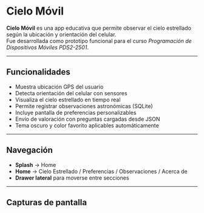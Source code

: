 #  Cielo Móvil

**Cielo Móvil** es una app educativa que permite observar el cielo estrellado según la ubicación y orientación del celular.  
Fue desarrollada como prototipo funcional para el curso *Programación de Dispositivos Móviles PDS2-2501*.

---

##  Funcionalidades

-  Muestra ubicación GPS del usuario
-  Detecta orientación del celular con sensores
-  Visualiza el cielo estrellado en tiempo real
-  Permite registrar observaciones astronómicas (SQLite)
-  Incluye pantalla de preferencias personalizables
-  Envío de valoración con preguntas cargadas desde JSON
-  Tema oscuro y color favorito aplicables automáticamente

---

##  Navegación

- **Splash** → Home  
- **Home** → Cielo Estrellado / Preferencias / Observaciones / Acerca de  
- **Drawer lateral** para moverse entre secciones

---

##  Capturas de pantalla


